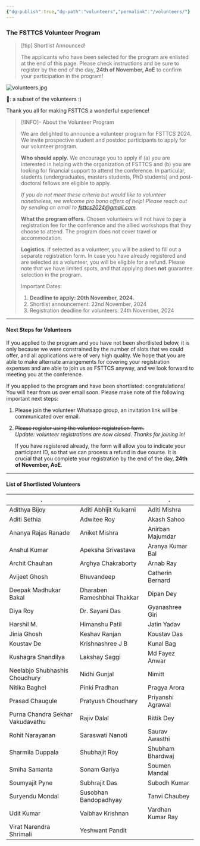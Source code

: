```yaml
---
{"dg-publish":true,"dg-path":"volunteers","permalink":"/volunteers/"}
---
```


### The FSTTCS Volunteer Program

> [!tip] Shortlist Announced!
> 
> The applicants who have been selected for the program are enlisted at the end of this page. Please check instructions and be sure to register by the end of the day, **24th of November, AoE** to confirm your participation in the program!

![volunteers.jpg](/img/user/volunteers.jpg)

📸: a subset of the volunteers :)

Thank you all for making FSTTCS a wonderful experience!

> [!INFO]- About the Volunteer Program
> 
> We are delighted to announce a volunteer program for FSTTCS 2024. We invite prospective student and postdoc participants to apply for our volunteer program. 
> 
> **Who should apply.** We encourage you to apply if (a) you are interested in helping with the organization of FSTTCS and (b) you are looking for financial support to attend the conference. In particular, students (undergraduates, masters students, PhD students) and post-doctoral fellows are eligible to apply.  
> 
> _If you do not meet these criteria but would like to volunteer nonetheless, we welcome pro bono offers of help! Please reach out by sending an email to fsttcs2024@gmail.com._
> 
> **What the program offers.** Chosen volunteers will not have to pay a registration fee for the conference and the allied workshops that they choose to attend. The program does not cover travel or accommodation.
> 
> **Logistics.** If selected as a volunteer, you will be asked to fill out a separate registration form. In case you have already registered and are selected as a volunteer, you will be eligible for a refund. Please note that we have limited spots, and that applying does **not** guarantee selection in the program. 
> 
> Important Dates:
> 
> 1. **Deadline to apply: 20th November, 2024.**
> 2. Shortlist announcement: 22nd November, 2024
> 3. Registration deadline for volunteers: 24th November, 2024

---
#### Next Steps for Volunteers

If you applied to the program and you have not been shortlisted below, it is only because we were constrained by the number of slots that we could offer, and all applications were of very high quality. We hope that you are able to make alternate arrangements for covering your registration expenses and are able to join us as FSTTCS anyway, and we look forward to meeting you at the conference.

If you applied to the program and have been shortlisted: congratulations! You will hear from us over email soon. Please make note of the following important next steps:

1. Please join the volunteer Whatsapp group, an invitation link will be communicated over email.
2. ~~Please register using the volunteer registration form.~~  
   _Update: volunteer registrations are now closed. Thanks for joining in!_
   
   If you have registered already, the form will allow you to indicate your participant ID, so that we can process a refund in due course. It is crucial that you complete your registration by the end of the day, **24th of November, AoE**.

---

#### List of Shortlisted Volunteers

| .                                | .                           | .                 |
| -------------------------------- | --------------------------- | ----------------- |
| Adithya Bijoy                    | Aditi Abhijit Kulkarni      | Aditi Mishra      |
| Aditi Sethia                     | Adwitee Roy                 | Akash Sahoo       |
| Ananya Rajas Ranade              | Aniket Mishra               | Anirban Majumdar  |
| Anshul Kumar                     | Apeksha Srivastava          | Aranya Kumar Bal  |
| Archit Chauhan                   | Arghya Chakraborty          | Arnab Ray         |
| Avijeet Ghosh                    | Bhuvandeep                  | Catherin Bernard  |
| Deepak Madhukar Bakal            | Dharaben Rameshbhai Thakkar | Dipan Dey         |
| Diya Roy                         | Dr. Sayani Das              | Gyanashree Giri   |
| Harshil M.                       | Himanshu Patil              | Jatin Yadav       |
| Jinia Ghosh                      | Keshav Ranjan               | Koustav Das       |
| Koustav De                       | Krishnashree J B            | Kunal Bag         |
| Kushagra Shandilya               | Lakshay Saggi               | Md Fayez Anwar    |
| Neelabjo Shubhashis Choudhury    | Nidhi Gunjal                | Nimitt            |
| Nitika Baghel                    | Pinki Pradhan               | Pragya Arora      |
| Prasad Chaugule                  | Pratyush Choudhary          | Priyanshi Agrawal |
| Purna Chandra Sekhar Vakudavathu | Rajiv Dalal                 | Rittik Dey        |
| Rohit Narayanan                  | Saraswati Nanoti            | Saurav Awasthi    |
| Sharmila Duppala                 | Shubhajit Roy               | Shubham Bhardwaj  |
| Smiha Samanta                    | Sonam Gariya                | Soumen Mandal     |
| Soumyajit Pyne                   | Subhrajit Das               | Subodh Kumar      |
| Suryendu Mondal                  | Susobhan Bandopadhyay       | Tanvi Chaubey     |
| Udit Kumar                       | Vaibhav Krishnan            | Vardhan Kumar Ray |
| Virat Narendra Shrimali          | Yeshwant Pandit             |                   |
